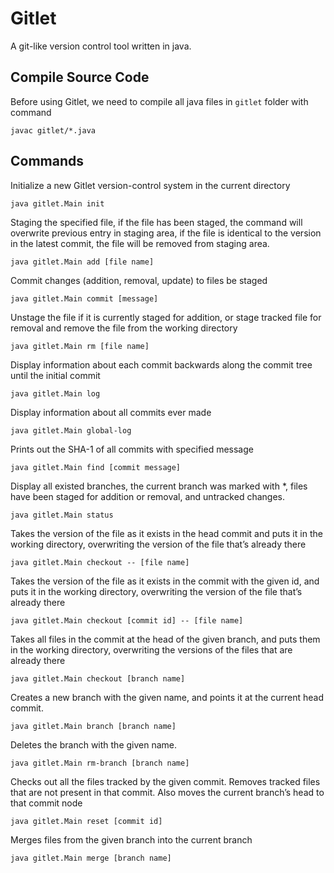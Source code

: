 # Gitlet

A git-like version control tool written in java.

## Compile Source Code

Before using Gitlet, we need to compile all java files in `gitlet` folder with command
```
javac gitlet/*.java
```

## Commands

Initialize a new Gitlet version-control system in the current directory
```
java gitlet.Main init
```
Staging the specified file, if the file has been staged, the command will overwrite previous entry in staging area, if the file is identical to the version in the latest commit, the file will be removed from staging area.
```
java gitlet.Main add [file name]
```
Commit changes (addition, removal, update) to files be staged
```
java gitlet.Main commit [message]
```
Unstage the file if it is currently staged for addition, or stage tracked file for removal and remove the file from the working directory
```
java gitlet.Main rm [file name]
```
Display information about each commit backwards along the commit tree until the initial commit
```
java gitlet.Main log
```
Display information about all commits ever made
```
java gitlet.Main global-log
```
Prints out the SHA-1 of all commits with specified message
```
java gitlet.Main find [commit message]
```
Display all existed branches, the current branch was marked with *, files have been staged for addition or removal, and untracked changes.
``` 
java gitlet.Main status
```
Takes the version of the file as it exists in the head commit and puts it in the working directory, overwriting the version of the file that’s already there
```
java gitlet.Main checkout -- [file name]
```
Takes the version of the file as it exists in the commit with the given id, and puts it in the working directory, overwriting the version of the file that’s already there
```
java gitlet.Main checkout [commit id] -- [file name]
```
Takes all files in the commit at the head of the given branch, and puts them in the working directory, overwriting the versions of the files that are already there
```
java gitlet.Main checkout [branch name]
```
Creates a new branch with the given name, and points it at the current head commit.
```text
java gitlet.Main branch [branch name]
```
Deletes the branch with the given name.
```text
java gitlet.Main rm-branch [branch name]
```
Checks out all the files tracked by the given commit. Removes tracked files that are not present in that commit. Also moves the current branch’s head to that commit node
```text
java gitlet.Main reset [commit id]
```
Merges files from the given branch into the current branch
```text
java gitlet.Main merge [branch name]
```
